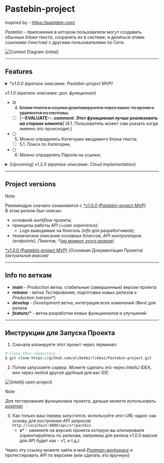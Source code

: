 # Pastebin-project
inspired by - https://pastebin.com/

_Pastebin_ - приложение в котором пользователи могут создавать обычные _блоки текста_, сохранять их в системе, и делиться этими _ссылками (текстом)_ с другими пользователями по Сети.

![Context Diagram (initial)](https://github.com/alibekbirlikbai/Pastebin-project/assets/87764579/517dd490-5d0c-4fba-b80a-07d442a025fa)


---


## Features
<details>
  <summary><i>*v1.0.0 (краткое описание: Pastebin-project MVP)</i></summary>

- [x] ~~1. Пользователь может создать блок Текста, и загрузить его в систему;~~
- [x] ~~2. Система должна генерировать уникальный URL адрес (ссылку) на этот блок текста;~~
- [x] ~~3. Пользователь может отправить эту ссылку другому пользователю, который перейдя по ней, увидит тот же блок текста;~~

</details>


_v1.1.0 (краткое описание: доп. функционал)_
- [x] 4. ~~Блоки текста и ссылки деактивируются через какое-то время и удаляются из системы;~~
    - [ ] [**--EVALUATE--. _comment: Этот функционал лучше реализовать на стороне клиента_**] (4.1. Пользователь может сам указать когда именно это происходит;)
- [ ] 5. Можно определять Категорию вводимого блока текста;
    - [ ] 5.1. Поиск по Категории;
- [ ] 6. Можно определять Пароли на ссылки;


<details>
  <summary><i>[Upcoming] v1.2.0 (краткое описание: Cloud implementation)</i></summary>

- [ ] 7. **[Tech-feature]** Реализация сохранения контента в настоящее Облако (замена Cloud-Simulation);

</details>


---


## Project versions
> [!NOTE]
> Рекомендую сначало ознакомится с [_*v1.0.0 (Pastebin-project MVP)_](https://github.com/alibekbirlikbai/Pastebin-project/releases/tag/v1.0.0)
> <br> В этом релизе был описан:
> - основной _workflow_ проекта;
> - принципы работы _API (+user experience)_;
>   - _Logs_ выводимые на Консоль (_info_ для разработчиков);
> - техническое описание основных _Классов_, _API-контроллеров (endpoints)_, _Пакетов_; _*<u>(на момент этого релиза)</u>_


[*v1.0.0 (Pastebin-project MVP)](https://github.com/alibekbirlikbai/Pastebin-project/releases/tag/v1.0.0) (Основная Документация Проекта) _(актуальная версия)_


---


## Info по веткам
- _**main**_ - _Production_ ветка, стабильные (завершенные) версии проекта
- _**release**_ - ветка _Тестирования_, подготовка новых релизов к _Production_ (version*)
- _**develop**_ - _Development_ ветка, интеграция всех изменений (Фич) для релиза
- _**feature/***_ - ветка разработки новых функционалов и улучшений


---


## Инструкции для Запуска Проекта

1. Сначала клонируете этот проект через терминал:

```bash
# Clone this repository
$ git clone https://github.com/alibekbirlikbai/Pastebin-project.git
```

2. Потом запускаете _сервер_. Можете сделать это через _IntelliJ IDEA_, или через любой другой удобный для вас _IDE_:

![(intelliji open project)](https://github.com/alibekbirlikbai/Pastebin-project/assets/87764579/efa7bfdd-e92a-4f2d-acec-261ad26e50d9)

> [!NOTE]
> Для тестирования функционала проекта, дальше можете использовать [_postman_](https://www.postman.com/)

3. Как только ваш сервер запустится, используйте этот _URL-адрес_ как основу для построения _API_ запросов `http://localhost:8080/api/v*/pastbin`
   - _**v***_ - замените на версию проекта которую вы клонировали (ориентируйтесь по релизам, например для релиза v1.0.0 версия для API будет как - v1, и т.д.)
   
Через эту ссылку можете зайти в мой [_Postman-workspace_](https://alibek-birlikbai-postman-teamworkspace.postman.co/workspace/Team-Workspace~92bf7d2f-5709-4c66-8ec2-c567f598544f/folder/33454870-54f927a3-d286-471f-b6c8-76fb1f32806f?action=share&creator=33454870&ctx=documentation) 
и протестировать _API_ по версиям (или сделать это вручную)

